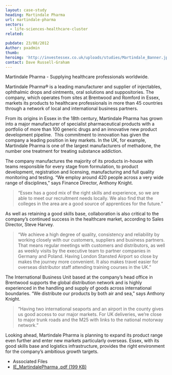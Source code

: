 ```yaml
---
layout: case-study
heading: Martindale Pharma
url: martindale-pharma
sectors:
  - life-sciences-healthcare-cluster
related:

pubdate: 23/08/2012
Author: pxadmin
thumb: 
heroimg: 'http://investessex.co.uk/uploads/studies/Martindale_Banner.jpg'
contact: Dave Russell-Graham
---
```

 <p>Martindale Pharma - Supplying healthcare professionals worldwide.</p><p>Martindale Pharma® is a leading manufacturer and supplier of injectables, ophthalmic drops and ointments, oral solutions and suppositories. The company, which operates from sites at Brentwood and Romford in Essex, markets its products to healthcare professionals in more than 45 countries through a network of local and international business partners.</p><p>From its origins in Essex in the 18th century, Martindale Pharma has grown into a major manufacturer of specialist pharmaceutical products with a portfolio of more than 100 generic drugs and an innovative new product development pipeline.  This commitment to innovation has given the company a leading position in key markets. In the UK, for example, Martindale Pharma is one of the largest manufacturers of methadone, the number one treatment for treating substance addiction.</p><p>The company manufactures the majority of its products in-house with teams responsible for every stage from formulation, to product development, registration and licensing, manufacturing and full quality monitoring and testing. “We employ around 420 people across a very wide range of disciplines,” says Finance Director, Anthony Knight.</p><blockquote><p>“Essex has a good mix of the right skills and experience, so we are able to meet our recruitment needs locally. We also find that the colleges in the area are a good source of apprentices for the future.”</p></blockquote><p>As well as retaining a good skills base, collaboration is also critical to the company’s continued success in the healthcare market, according to Sales Director, Steve Harvey.</p><blockquote><p>“We achieve a high degree of quality, consistency and reliability by working closely with our customers, suppliers and business partners. That means regular meetings with customers and distributors, as well as weekly visits by the executive team to partner companies in Germany and Poland. Having London Stansted Airport so close by makes the journey more convenient. It also makes travel easier for overseas distributor staff attending training courses in the UK.”</p></blockquote><p>The International Business Unit based at the company’s head office in Brentwood supports the global distribution network and is highly experienced in the handling and supply of goods across international boundaries. “We distribute our products by both air and sea,” says Anthony Knight.</p><blockquote><p>“Having two international seaports and an airport in the county gives us good access to our major markets. For UK deliveries, we’re close to major trunk roads and the M25 with links to the national motorway network.”</p></blockquote><p>Looking ahead, Martindale Pharma is planning to expand its product range even further and enter new markets particularly overseas. Essex, with its good skills base and logistics infrastructure, provides the right environment for the company’s ambitious growth targets.</p> <ul class='downloadable-files'><li class='header'>Associated Files</li><li><a alt='' class='btn' href='http://investessex.co.uk/uploads/studies/IE_MartindalePharma.pdf' target='_blank'>IE_MartindalePharma .pdf <span>(199 KB)</span></a></li></ul>